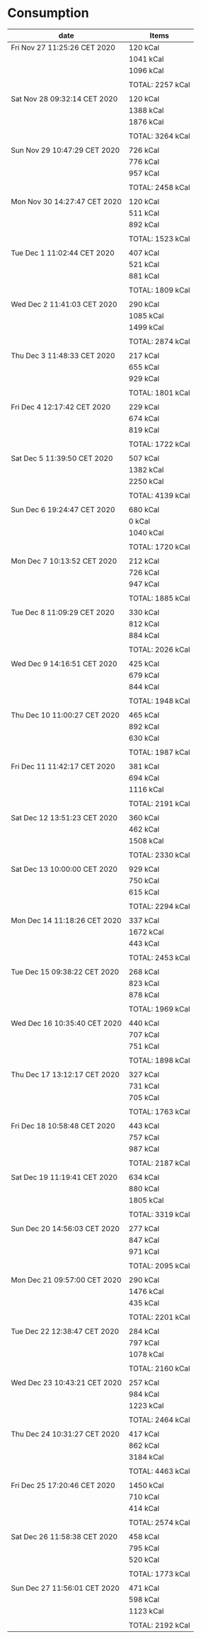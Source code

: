 #  **Consumption**
|            date                | Items                                               | 
|--------------------------------|-----------------------------------------------------|
|  Fri Nov 27 11:25:26 CET 2020  |  120 kCal                                           |
|                                |  1041 kCal                                          |
|                                |  1096 kCal                                          |
|                                |                                                     |
|                                |  TOTAL: 2257 kCal                                   |
|                                |                                                     |
|  Sat Nov 28 09:32:14 CET 2020  |  120 kCal                                           |
|                                |  1388 kCal                                          |
|                                |  1876 kCal                                          |
|                                |                                                     |
|                                |  TOTAL: 3264 kCal                                   |
|                                |                                                     |
|  Sun Nov 29 10:47:29 CET 2020  |  726 kCal                                           |
|                                |  776 kCal                                           |
|                                |  957 kCal                                           |
|                                |                                                     |
|                                |  TOTAL: 2458 kCal                                   |
|                                |                                                     |
|  Mon Nov 30 14:27:47 CET 2020  |  120 kCal                                           |
|                                |  511 kCal                                           |
|                                |  892 kCal                                           |
|                                |                                                     |
|                                |  TOTAL: 1523 kCal                                   |
|                                |                                                     |
|  Tue Dec  1 11:02:44 CET 2020  |  407 kCal                                           |
|                                |  521 kCal                                           |
|                                |  881 kCal                                           |
|                                |                                                     |
|                                |  TOTAL: 1809 kCal                                   |
|                                |                                                     |
|  Wed Dec  2 11:41:03 CET 2020  |  290 kCal                                           |
|                                |  1085 kCal                                          |
|                                |  1499 kCal                                          |
|                                |                                                     |
|                                |  TOTAL: 2874 kCal                                   |
|                                |                                                     |
|  Thu Dec  3 11:48:33 CET 2020  |  217 kCal                                           |
|                                |  655 kCal                                           |
|                                |  929 kCal                                           |
|                                |                                                     |
|                                |  TOTAL: 1801 kCal                                   |
|                                |                                                     |
|  Fri Dec  4 12:17:42 CET 2020  |  229 kCal                                           |
|                                |  674 kCal                                           |
|                                |  819 kCal                                           |
|                                |                                                     |
|                                |  TOTAL: 1722 kCal                                   |
|                                |                                                     |
|  Sat Dec  5 11:39:50 CET 2020  |  507 kCal                                           |
|                                |  1382 kCal                                          |
|                                |  2250 kCal                                          |
|                                |                                                     |
|                                |  TOTAL: 4139 kCal                                   |
|                                |                                                     |
|  Sun Dec  6 19:24:47 CET 2020  |  680 kCal                                           |
|                                |  0 kCal                                             |
|                                |  1040 kCal                                          |
|                                |                                                     |
|                                |  TOTAL: 1720 kCal                                   |
|                                |                                                     |
|  Mon Dec  7 10:13:52 CET 2020  |  212 kCal                                           |
|                                |  726 kCal                                           |
|                                |  947 kCal                                           |
|                                |                                                     |
|                                |  TOTAL: 1885 kCal                                   |
|                                |                                                     |
|  Tue Dec  8 11:09:29 CET 2020  |  330 kCal                                           |
|                                |  812 kCal                                           |
|                                |  884 kCal                                           |
|                                |                                                     |
|                                |  TOTAL: 2026 kCal                                   |
|                                |                                                     |
|  Wed Dec  9 14:16:51 CET 2020  |  425 kCal                                           |
|                                |  679 kCal                                           |
|                                |  844 kCal                                           |
|                                |                                                     |
|                                |  TOTAL: 1948 kCal                                   |
|                                |                                                     |
|  Thu Dec 10 11:00:27 CET 2020  |  465 kCal                                           |
|                                |  892 kCal                                           |
|                                |  630 kCal                                           |
|                                |                                                     |
|                                |  TOTAL: 1987 kCal                                   |
|                                |                                                     |
|  Fri Dec 11 11:42:17 CET 2020  |  381 kCal                                           |
|                                |  694 kCal                                           |
|                                |  1116 kCal                                          |
|                                |                                                     |
|                                |  TOTAL: 2191 kCal                                   |
|                                |                                                     |
|  Sat Dec 12 13:51:23 CET 2020  |  360 kCal                                           |
|                                |  462 kCal                                           |
|                                |  1508 kCal                                          |
|                                |                                                     |
|                                |  TOTAL: 2330 kCal                                   |
|                                |                                                     |
|  Sat Dec 13 10:00:00 CET 2020  |  929 kCal                                           |
|                                |  750 kCal                                           |
|                                |  615 kCal                                           |
|                                |                                                     |
|                                |  TOTAL: 2294 kCal                                   |
|                                |                                                     |
|  Mon Dec 14 11:18:26 CET 2020  |  337 kCal                                           |
|                                |  1672 kCal                                          |
|                                |  443 kCal                                           |
|                                |                                                     |
|                                |  TOTAL: 2453  kCal                                  |
|                                |                                                     |
|  Tue Dec 15 09:38:22 CET 2020  |  268 kCal                                           |
|                                |  823 kCal                                           |
|                                |  878 kCal                                           |
|                                |                                                     |
|                                |  TOTAL: 1969  kCal                                  |
|                                |                                                     |
|  Wed Dec 16 10:35:40 CET 2020  |  440 kCal                                           |
|                                |  707 kCal                                           |
|                                |  751 kCal                                           |
|                                |                                                     |
|                                |  TOTAL: 1898  kCal                                  |
|                                |                                                     |
|  Thu Dec 17 13:12:17 CET 2020  |  327 kCal                                           |
|                                |  731 kCal                                           |
|                                |  705 kCal                                           |
|                                |                                                     |
|                                |  TOTAL: 1763  kCal                                  |
|                                |                                                     |
|  Fri Dec 18 10:58:48 CET 2020  |  443 kCal                                           |
|                                |  757 kCal                                           |
|                                |  987 kCal                                           |
|                                |                                                     |
|                                |  TOTAL: 2187  kCal                                  |
|                                |                                                     |
|  Sat Dec 19 11:19:41 CET 2020  |  634 kCal                                           |
|                                |  880 kCal                                           |
|                                |  1805 kCal                                          |
|                                |                                                     |
|                                |  TOTAL: 3319  kCal                                  |
|                                |                                                     |
|  Sun Dec 20 14:56:03 CET 2020  |  277 kCal                                           |
|                                |  847 kCal                                           |
|                                |  971 kCal                                           |
|                                |                                                     |
|                                |  TOTAL: 2095  kCal                                  |
|                                |                                                     |
|  Mon Dec 21 09:57:00 CET 2020  |  290 kCal                                           |
|                                |  1476 kCal                                          |
|                                |  435 kCal                                           |
|                                |                                                     |
|                                |  TOTAL: 2201  kCal                                  |
|                                |                                                     |
|  Tue Dec 22 12:38:47 CET 2020  |  284 kCal                                           |
|                                |  797 kCal                                           |
|                                |  1078 kCal                                          |
|                                |                                                     |
|                                |  TOTAL: 2160  kCal                                  |
|                                |                                                     |
|  Wed Dec 23 10:43:21 CET 2020  |  257 kCal                                           |
|                                |  984 kCal                                           |
|                                |  1223 kCal                                          |
|                                |                                                     |
|                                |  TOTAL: 2464  kCal                                  |
|                                |                                                     |
|  Thu Dec 24 10:31:27 CET 2020  |  417 kCal                                           |
|                                |  862 kCal                                           |
|                                |  3184 kCal                                          |
|                                |                                                     |
|                                |  TOTAL: 4463  kCal                                  |
|                                |                                                     |
|  Fri Dec 25 17:20:46 CET 2020  |  1450 kCal                                          |
|                                |  710 kCal                                           |
|                                |  414 kCal                                           |
|                                |                                                     |
|                                |  TOTAL: 2574  kCal                                  |
|                                |                                                     |
|  Sat Dec 26 11:58:38 CET 2020  |  458 kCal                                           |
|                                |  795 kCal                                           |
|                                |  520 kCal                                           |
|                                |                                                     |
|                                |  TOTAL: 1773  kCal                                  |
|                                |                                                     |
|  Sun Dec 27 11:56:01 CET 2020  |  471 kCal                                           |
|                                |  598 kCal                                           |
|                                |  1123 kCal                                          |
|                                |                                                     |
|                                |  TOTAL: 2192  kCal                                  |
